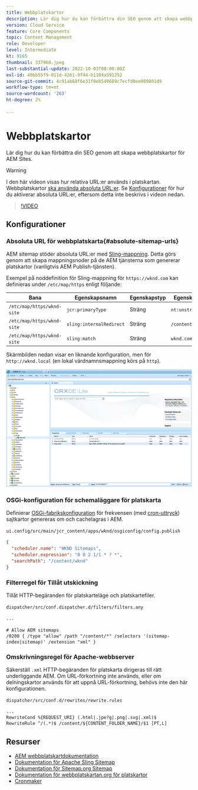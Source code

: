 ```yaml
---
title: Webbplatskartor
description: Lär dig hur du kan förbättra din SEO genom att skapa webbplatskartor för AEM Sites.
version: Cloud Service
feature: Core Components
topic: Content Management
role: Developer
level: Intermediate
kt: 9165
thumbnail: 337960.jpeg
last-substantial-update: 2022-10-03T00:00:00Z
exl-id: 40bb55f9-011d-4261-9f44-b1104a591252
source-git-commit: 4c91ab68f6e31f0eb549689c7ecfd0ee009801d9
workflow-type: tm+mt
source-wordcount: '263'
ht-degree: 2%

---
```


# Webbplatskartor

Lär dig hur du kan förbättra din SEO genom att skapa webbplatskartor för AEM Sites.

>[!WARNING]
>
>I den här videon visas hur relativa URL:er används i platskartan. Webbplatskartor [ska använda absoluta URL:er](https://sitemaps.org/protocol.html). Se [Konfigurationer](#absolute-sitemap-urls) för hur du aktiverar absoluta URL:er, eftersom detta inte beskrivs i videon nedan.

>[!VIDEO](https://video.tv.adobe.com/v/337960?quality=12&learn=on)

## Konfigurationer

### Absoluta URL för webbplatskarta{#absolute-sitemap-urls}

AEM sitemap stöder absoluta URL:er med [Sling-mappning](https://sling.apache.org/documentation/the-sling-engine/mappings-for-resource-resolution.html). Detta görs genom att skapa mappningsnoder på de AEM tjänsterna som genererar platskartor (vanligtvis AEM Publish-tjänsten).

Exempel på noddefinition för Sling-mappning för `https://wknd.com` kan definieras under `/etc/map/https` enligt följande:

| Bana | Egenskapsnamn | Egenskapstyp | Egenskapsvärde |
|------|----------|---------------|-------|
| `/etc/map/https/wknd-site` | `jcr:primaryType` | Sträng | `nt:unstructured` |
| `/etc/map/https/wknd-site` | `sling:internalRedirect` | Sträng | `/content/wknd/(.*)` |
| `/etc/map/https/wknd-site` | `sling:match` | Sträng | `wknd.com/$1` |

Skärmbilden nedan visar en liknande konfiguration, men för `http://wknd.local` (en lokal värdnamnsmappning körs på `http`).

![Konfiguration av absolut URL för platskarta](../assets/sitemaps/sitemaps-absolute-urls.jpg)


### OSGi-konfiguration för schemaläggare för platskarta

Definierar [OSGi-fabrikskonfiguration](http://localhost:4502/system/console/configMgr/org.apache.sling.sitemap.impl.SitemapScheduler) för frekvensen (med [cron-uttryck](http://www.cronmaker.com)) sajtkartor genereras om och cachelagras i AEM.

`ui.config/src/main/jcr_content/apps/wknd/osgiconfig/config.publish`

```json
{
  "scheduler.name": "WKND Sitemaps",
  "scheduler.expression": "0 0 2 1/1 * ? *",
  "searchPath": "/content/wknd"
}
```

### Filterregel för Tillåt utskickning

Tillåt HTTP-begäranden för platskarteläge och platskartefiler.

`dispatcher/src/conf.dispatcher.d/filters/filters.any`

```
...

# Allow AEM sitemaps
/0200 { /type "allow" /path "/content/*" /selectors '(sitemap-index|sitemap)' /extension "xml" }
```

### Omskrivningsregel för Apache-webbserver

Säkerställ `.xml` HTTP-begäranden för platskarta dirigeras till rätt underliggande AEM. Om URL-förkortning inte används, eller om delningskartor används för att uppnå URL-förkortning, behövs inte den här konfigurationen.

`dispatcher/src/conf.d/rewrites/rewrite.rules`

```
...
RewriteCond %{REQUEST_URI} (.html|.jpe?g|.png|.svg|.xml)$
RewriteRule ^/(.*)$ /content/${CONTENT_FOLDER_NAME}/$1 [PT,L]
```

## Resurser

+ [AEM webbplatskartdokumentation](https://experienceleague.adobe.com/docs/experience-manager-cloud-service/overview/seo-and-url-management.html?lang=en#building-an-xml-sitemap-on-aem)
+ [Dokumentation för Apache Sling Sitemap](https://github.com/apache/sling-org-apache-sling-sitemap#readme)
+ [Dokumentation för Sitemap.org Sitemap](https://www.sitemaps.org/protocol.html)
+ [Dokumentation för webbplatskartan.org för platskartor](https://www.sitemaps.org/protocol.html#index)
+ [Cronmaker](http://www.cronmaker.com/)